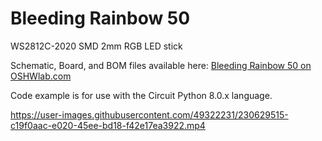 # Bleeding Rainbow 50
WS2812C-2020 SMD 2mm RGB LED stick

Schematic, Board, and BOM files available here: [Bleeding Rainbow 50 on OSHWlab.com](https://oshwlab.com/djdevon3/bleeding_rainbow_50)

Code example is for use with the Circuit Python 8.0.x language.

https://user-images.githubusercontent.com/49322231/230629515-c19f0aac-e020-45ee-bd18-f42e17ea3922.mp4

